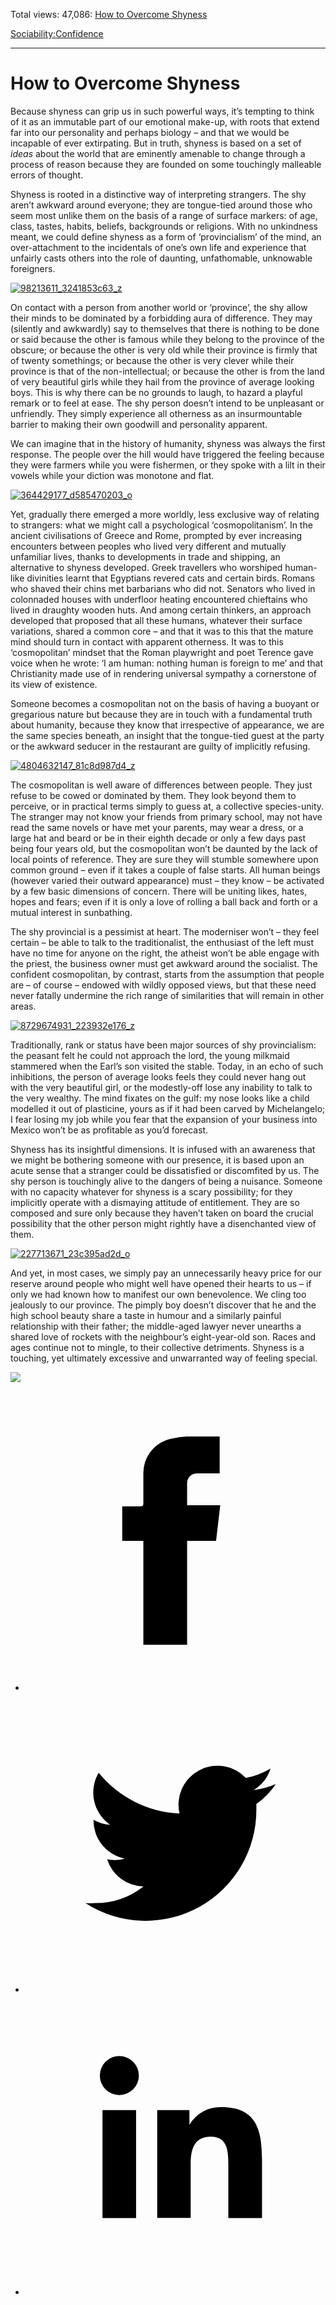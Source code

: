 Total views: 47,086: [How to Overcome Shyness](https://www.theschooloflife.com/thebookoflife/how-to-overcome-shyness/)

[Sociability:](https://www.theschooloflife.com/thebookoflife/category/sociability/)[Confidence](https://www.theschooloflife.com/thebookoflife/category/sociability/confidence/)

* * *

# How to Overcome Shyness
<style>
						.alignnone {
  display: block;
  margin-left: auto;
  margin-right: auto;
  align: center:
}

.addtoany_share_save_container {
display:none;
}

.wp-block-image {
		display: block;
  margin-left: auto;
  margin-right: auto;
  width: 50%;
}

.aligncenter {
display: block;
  margin-left: auto;
  margin-right: auto;
  align: center:
}

@media only screen and (max-width: 500px) {
  .wp-block-image {
		display: block;
  margin-left: auto;
  margin-right: auto;
  width: 100%;
} }

h1 {max-width: 600px !important;
}
.s18-single-post .content-area .site-main article .post-cat-header-display + .old-wrapper p {
    font-size: 1.200em
}
						</style>

Because shyness can grip us in such powerful ways, it’s tempting to think of it as an immutable part of our emotional make-up, with roots that extend far into our personality and perhaps biology – and that we would be incapable of ever extirpating. But in truth, shyness is based on a set of _ideas_ about the world that are eminently amenable to change through a process of reason because they are founded on some touchingly malleable errors of thought.

Shyness is rooted in a distinctive way of interpreting strangers. The shy aren’t awkward around everyone; they are tongue-tied around those who seem most unlike them on the basis of a range of surface markers: of age, class, tastes, habits, beliefs, backgrounds or religions. With no unkindness meant, we could define shyness as a form of ‘provincialism’ of the mind, an over-attachment to the incidentals of one’s own life and experience that unfairly casts others into the role of daunting, unfathomable, unknowable foreigners.

[![98213611_3241853c63_z](https://www.theschooloflife.com/thebookoflife/wp-content/uploads/2016/10/98213611_3241853c63_z.jpg)](http://www.thebookoflife.org/wp-content/uploads/2016/10/98213611_3241853c63_z.jpg)

On contact with a person from another world or ‘province’, the shy allow their minds to be dominated by a forbidding aura of difference. They may (silently and awkwardly) say to themselves that there is nothing to be done or said because the other is famous while they belong to the province of the obscure; or because the other is very old while their province is firmly that of twenty somethings; or because the other is very clever while their province is that of the non-intellectual; or because the other is from the land of very beautiful girls while they hail from the province of average looking boys. This is why there can be no grounds to laugh, to hazard a playful remark or to feel at ease. The shy person doesn’t intend to be unpleasant or unfriendly. They simply experience all otherness as an insurmountable barrier to making their own goodwill and personality apparent.

We can imagine that in the history of humanity, shyness was always the first response. The people over the hill would have triggered the feeling because they were farmers while you were fishermen, or they spoke with a lilt in their vowels while your diction was monotone and flat.

[![364429177_d585470203_o](https://www.theschooloflife.com/thebookoflife/wp-content/uploads/2016/10/364429177_d585470203_o.jpg)](http://www.thebookoflife.org/wp-content/uploads/2016/10/364429177_d585470203_o.jpg)

Yet, gradually there emerged a more worldly, less exclusive way of relating to strangers: what we might call a psychological ‘cosmopolitanism’. In the ancient civilisations of Greece and Rome, prompted by ever increasing encounters between peoples who lived very different and mutually unfamiliar lives, thanks to developments in trade and shipping, an alternative to shyness developed. Greek travellers who worshiped human-like divinities learnt that Egyptians revered cats and certain birds. Romans who shaved their chins met barbarians who did not. Senators who lived in colonnaded houses with underfloor heating encountered chieftains who lived in draughty wooden huts. And among certain thinkers, an approach developed that proposed that all these humans, whatever their surface variations, shared a common core – and that it was to this that the mature mind should turn in contact with apparent otherness. It was to this ‘cosmopolitan’ mindset that the Roman playwright and poet Terence gave voice when he wrote: ‘I am human: nothing human is foreign to me’ and that Christianity made use of in rendering universal sympathy a cornerstone of its view of existence.

Someone becomes a cosmopolitan not on the basis of having a buoyant or gregarious nature but because they are in touch with a fundamental truth about humanity, because they know that irrespective of appearance, we are the same species beneath, an insight that the tongue-tied guest at the party or the awkward seducer in the restaurant are guilty of implicitly refusing.

[![4804632147_81c8d987d4_z](https://www.theschooloflife.com/thebookoflife/wp-content/uploads/2016/10/4804632147_81c8d987d4_z.jpg)](http://www.thebookoflife.org/wp-content/uploads/2016/10/4804632147_81c8d987d4_z.jpg)

The cosmopolitan is well aware of differences between people. They just refuse to be cowed or dominated by them. They look beyond them to perceive, or in practical terms simply to guess at, a collective species-unity. The stranger may not know your friends from primary school, may not have read the same novels or have met your parents, may wear a dress, or a large hat and beard or be in their eighth decade or only a few days past being four years old, but the cosmopolitan won’t be daunted by the lack of local points of reference. They are sure they will stumble somewhere upon common ground – even if it takes a couple of false starts. All human beings (however varied their outward appearance) must – they know – be activated by a few basic dimensions of concern. There will be uniting likes, hates, hopes and fears; even if it is only a love of rolling a ball back and forth or a mutual interest in sunbathing.

The shy provincial is a pessimist at heart. The moderniser won’t – they feel certain – be able to talk to the traditionalist, the enthusiast of the left must have no time for anyone on the right, the atheist won’t be able engage with the priest, the business owner must get awkward around the socialist. The confident cosmopolitan, by contrast, starts from the assumption that people are – of course – endowed with wildly opposed views, but that these need never fatally undermine the rich range of similarities that will remain in other areas.

[![8729674931_223932e176_z](https://www.theschooloflife.com/thebookoflife/wp-content/uploads/2016/10/8729674931_223932e176_z.jpg)](http://www.thebookoflife.org/wp-content/uploads/2016/10/8729674931_223932e176_z.jpg)

Traditionally, rank or status have been major sources of shy provincialism: the peasant felt he could not approach the lord, the young milkmaid stammered when the Earl’s son visited the stable. Today, in an echo of such inhibitions, the person of average looks feels they could never hang out with the very beautiful girl, or the modestly-off lose any inability to talk to the very wealthy. The mind fixates on the gulf: my nose looks like a child modelled it out of plasticine, yours as if it had been carved by Michelangelo; I fear losing my job while you fear that the expansion of your business into Mexico won’t be as profitable as you’d forecast.

Shyness has its insightful dimensions. It is infused with an awareness that we might be bothering someone with our presence, it is based upon an acute sense that a stranger could be dissatisfied or discomfited by us. The shy person is touchingly alive to the dangers of being a nuisance. Someone with no capacity whatever for shyness is a scary possibility; for they implicitly operate with a dismaying attitude of entitlement. They are so composed and sure only because they haven’t taken on board the crucial possibility that the other person might rightly have a disenchanted view of them.

[![227713671_23c395ad2d_o](https://www.theschooloflife.com/thebookoflife/wp-content/uploads/2016/10/227713671_23c395ad2d_o.jpg)](http://www.thebookoflife.org/wp-content/uploads/2016/10/227713671_23c395ad2d_o.jpg)

And yet, in most cases, we simply pay an unnecessarily heavy price for our reserve around people who might well have opened their hearts to us – if only we had known how to manifest our own benevolence. We cling too jealously to our province. The pimply boy doesn’t discover that he and the high school beauty share a taste in humour and a similarly painful relationship with their father; the middle-aged lawyer never unearths a shared love of rockets with the neighbour’s eight-year-old son. Races and ages continue not to mingle, to their collective detriments. Shyness is a touching, yet ultimately excessive and unwarranted way of feeling special.

[![](https://img.youtube.com/vi/I4I-nwdBjuw/0.jpg)](https://www.youtube.com/embed/I4I-nwdBjuw '')
<style>
    .iframe-class { display: block !important; }
</style>

- [<svg xmlns="http://www.w3.org/2000/svg" viewbox="0 0 26 26"><title>Facebook</title>
                    <g>
                        <path d="M8.38,10H9.92c.2,0,.29,0,.29-.28,0-.82,0-1.64,0-2.46a3.05,3.05,0,0,1,2.57-3.15A7.22,7.22,0,0,1,14,3.95c.86,0,1.71,0,2.57,0h.25v3.2h-2A.85.85,0,0,0,14,8c0,.62,0,1.24,0,1.91h2.87L16.51,13H14v9H10.21V13H8.38Z"></path>
                    </g>
                </svg>](http://www.facebook.com/sharer/sharer.php?u=https://www.theschooloflife.com/thebookoflife/how-to-overcome-shyness/)
- [<svg xmlns="http://www.w3.org/2000/svg" viewbox="0 0 26 26"><title>Twitter</title>
                    <path d="M21.69,7.9a6.75,6.75,0,0,1-1.94.53,3.39,3.39,0,0,0,1.48-1.87,6.76,6.76,0,0,1-2.14.82,3.38,3.38,0,0,0-5.75,3.08,9.59,9.59,0,0,1-7-3.53,3.38,3.38,0,0,0,1,4.51A3.36,3.36,0,0,1,5.89,11v0A3.38,3.38,0,0,0,8.6,14.37a3.39,3.39,0,0,1-1.53.06,3.38,3.38,0,0,0,3.15,2.35A6.78,6.78,0,0,1,6,18.22a6.87,6.87,0,0,1-.81,0A9.6,9.6,0,0,0,20,10.08q0-.22,0-.44A6.86,6.86,0,0,0,21.69,7.9Z"></path>
                </svg>](http://twitter.com/share?url=https://www.theschooloflife.com/thebookoflife/how-to-overcome-shyness/&text=&via=theschooloflife)
- [<svg xmlns="http://www.w3.org/2000/svg" viewbox="0 0 26 26"><title>LinkedIn</title>
<path class="cls-2" d="M6.67,10H9.58v9.36H6.67ZM8.13,5.32A1.69,1.69,0,1,1,6.44,7,1.69,1.69,0,0,1,8.13,5.32"></path><path class="cls-2" d="M11.41,10H14.2v1.28h0A3.06,3.06,0,0,1,17,9.75c2.95,0,3.49,1.94,3.49,4.46v5.14H17.57V14.79c0-1.09,0-2.48-1.51-2.48s-1.75,1.18-1.75,2.4v4.63H11.41Z"></path></svg>](https://www.linkedin.com/shareArticle?mini=true&url=https://www.theschooloflife.com/thebookoflife/how-to-overcome-shyness/)
